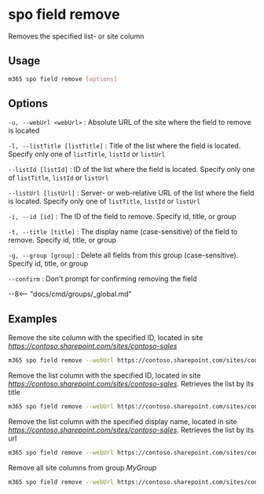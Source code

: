 # spo field remove

Removes the specified list- or site column

## Usage

```sh
m365 spo field remove [options]
```

## Options

`-u, --webUrl <webUrl>`
: Absolute URL of the site where the field to remove is located

`-l, --listTitle [listTitle]`
: Title of the list where the field is located. Specify only one of `listTitle`, `listId` or `listUrl`

`--listId [listId]`
: ID of the list where the field is located. Specify only one of `listTitle`, `listId` or `listUrl`

`--listUrl [listUrl]`
: Server- or web-relative URL of the list where the field is located. Specify only one of `listTitle`, `listId` or `listUrl`

`-i, --id [id]`
: The ID of the field to remove. Specify id, title, or group

`-t, --title [title]`
: The display name (case-sensitive) of the field to remove. Specify id, title, or group

`-g, --group [group]`
: Delete all fields from this group (case-sensitive). Specify id, title, or group

`--confirm`
: Don't prompt for confirming removing the field

--8<-- "docs/cmd/groups/_global.md"

## Examples

Remove the site column with the specified ID, located in site _https://contoso.sharepoint.com/sites/contoso-sales_

```sh
m365 spo field remove --webUrl https://contoso.sharepoint.com/sites/contoso-sales --id 5ee2dd25-d941-455a-9bdb-7f2c54aed11b
```

Remove the list column with the specified ID, located in site _https://contoso.sharepoint.com/sites/contoso-sales_. Retrieves the list by its title

```sh
m365 spo field remove --webUrl https://contoso.sharepoint.com/sites/contoso-sales --listTitle Events --id 5ee2dd25-d941-455a-9bdb-7f2c54aed11b
```

Remove the list column with the specified display name, located in site _https://contoso.sharepoint.com/sites/contoso-sales_. Retrieves the list by its url

```sh
m365 spo field remove --webUrl https://contoso.sharepoint.com/sites/contoso-sales --listUrl "Lists/Events" --title "Title"
```

Remove all site columns from group _MyGroup_

```sh
m365 spo field remove --webUrl https://contoso.sharepoint.com/sites/contoso-sales --group "MyGroup"
```
